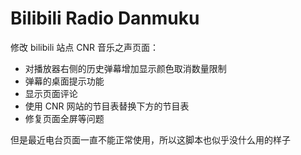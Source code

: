 # Bilibili Radio Danmuku #

修改 bilibili 站点 CNR 音乐之声页面：
* 对播放器右侧的历史弹幕增加显示颜色取消数量限制
* 弹幕的桌面提示功能
* 显示页面评论
* 使用 CNR 网站的节目表替换下方的节目表
* 修复页面全屏等问题

但是最近电台页面一直不能正常使用，所以这脚本也似乎没什么用的样子
